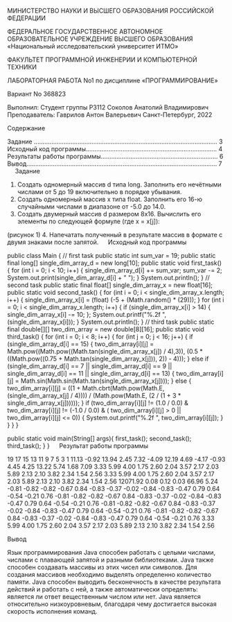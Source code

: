 МИНИСТЕРСТВО НАУКИ И ВЫСШЕГО ОБРАЗОВАНИЯ РОССИЙСКОЙ ФЕДЕРАЦИИ

ФЕДЕРАЛЬНОЕ ГОСУДАРСТВЕННОЕ АВТОНОМНОЕ
ОБРАЗОВАТЕЛЬНОЕ УЧРЕЖДЕНИЕ ВЫСШЕГО ОБРАЗОВАНИЯ
«Национальный исследовательский университет ИТМО»

ФАКУЛЬТЕТ ПРОГРАММНОЙ ИНЖЕНЕРИИ И КОМПЬЮТЕРНОЙ ТЕХНИКИ

ЛАБОРАТОРНАЯ РАБОТА No1
по дисциплине
«ПРОГРАММИРОВАНИЕ»

Вариант No 368823

Выполнил:
Студент группы P3112
Соколов Анатолий
Владимирович
Преподаватель:
Гаврилов Антон
Валерьевич
Санкт-Петербург, 2022
 
Содержание

Задание ......................................................................................................... 3
Исходный код программы........................................................................... 4
Результаты работы программы................................................................... 6
Вывод............................................................................................................. 7
 
Задание

1.	Создать одномерный массив d типа long. Заполнить его нечётными числами от 5 до 19 включительно в порядке убывания. 
2.	Создать одномерный массив x типа float. Заполнить его 16-ю случайными числами в диапазоне от -5.0 до 14.0. 
3.	Создать двумерный массив d размером 8x16. Вычислить его элементы по следующей формуле (где x = x[j]):
   
(рисунок 1)
4.	Напечатать полученный в результате массив в формате с двумя знаками после запятой.
 
Исходный код программы

public class Main {
// first task
        public static int sum_var = 19;
        public static final long[] single_dim_array_d = new long[10];
        public static void first_task() {
            for (int i = 0; i < 10; i++) {
                single_dim_array_d[i] += sum_var;
                sum_var -= 2;
                System.out.print(single_dim_array_d[i] + " ");
            }
            System.out.println();
        }
// second task
        public static final float[] single_dim_array_x = new float[16];
        public static void second_task() {
            for (int i = 0; i < single_dim_array_x.length; i++) {
                single_dim_array_x[i] = (float) (-5 + (Math.random() * (29)));
            }
            for (int i = 0; i < single_dim_array_x.length; i++) {
                if (single_dim_array_x[i] > 14) {
                    single_dim_array_x[i] -= 10;
                };
                System.out.printf("%.2f ", (single_dim_array_x[i]));
            }
            System.out.println();
        }
//        third task
public static final double[][] two_dim_array = new double[8][16];
public static void third_task() {
    for (int i = 0; i < 8; i++) {
        for (int j = 0; j < 16; j++) {
            if (single_dim_array_d[i] == 15) {
                two_dim_array[i][j] = Math.pow((Math.pow((Math.tan(single_dim_array_x[j]) / 4),3)),
                        (0.5 * ((Math.pow((0.75 + Math.tan(single_dim_array_x[j])), 2)) - 4)));
            } else if (single_dim_array_d[i] == 7 || single_dim_array_d[i] == 9
                    || single_dim_array_d[i] == 11 || single_dim_array_d[i] == 13) {
                two_dim_array[i][j] = Math.sin(Math.sin(Math.tan(single_dim_array_x[j])));
            } else {
                two_dim_array[i][j] = ((1 + Math.cbrt(Math.pow(Math.E, (single_dim_array_x[j] / 4))))
                        / (Math.pow(Math.E, (2 / (1 + 3 * single_dim_array_x[j])))));
            }
            if (two_dim_array[i][j] != (1.0 / 0.0) & two_dim_array[i][j] != (-1.0 / 0.0) & (
                    two_dim_array[i][j] > 0 || two_dim_array[i][j] <= 0)) {
                System.out.printf("%.2f ", two_dim_array[i][j]);
            }
        }
    }
}
        
public static void main(String[] args){
    first_task();
    second_task();
    third_task();
    }
}
 
Результат работы программы

19 17 15 13 11 9 7 5 3 1 
11.13 -0.92 13.94 2.45 7.32 -4.09 12.19 4.69 -4.17 -0.93 4.45 4.25 13.22 5.74 1.68 7.09 
3.33 5.99 4.00 1.75 2.60 2.04 3.57 2.17 2.03 5.89 2.13 2.10 3.82 2.34 1.54 2.56 3.33 5.99 4.00 1.75 2.60 2.04 3.57 2.17 2.03 5.89 2.13 2.10 3.82 2.34 1.54 2.56 12071.92 0.08 0.12 0.03 66.96 5.24 -0.81 -0.82 -0.82 -0.67 0.84 -0.83 -0.37 -0.02 -0.84 -0.83 -0.47 0.79 0.64 -0.54 -0.21 0.76 -0.81 -0.82 -0.82 -0.67 0.84 -0.83 -0.37 -0.02 -0.84 -0.83 -0.47 0.79 0.64 -0.54 -0.21 0.76 -0.81 -0.82 -0.82 -0.67 0.84 -0.83 -0.37 -0.02 -0.84 -0.83 -0.47 0.79 0.64 -0.54 -0.21 0.76 -0.81 -0.82 -0.82 -0.67 0.84 -0.83 -0.37 -0.02 -0.84 -0.83 -0.47 0.79 0.64 -0.54 -0.21 0.76 3.33 5.99 4.00 1.75 2.60 2.04 3.57 2.17 2.03 5.89 2.13 2.10 3.82 2.34 1.54 2.56 
 

Вывод

Язык программирования Java способен работать с целыми числами, числами с плавающей запятой и разными библиотеками. Java также способен создавать массивы из этих чисел или символов. Для создания массивов необходимо выделять определенно количество памяти. Java способен выводить бесконечность в качестве результата действий и работать с ней, а также автоматически определять: является ли ответ вещественным числом или нет. Java является относительно низкоуровневым, благодаря чему достигается высокая скорость исполнения команд.
